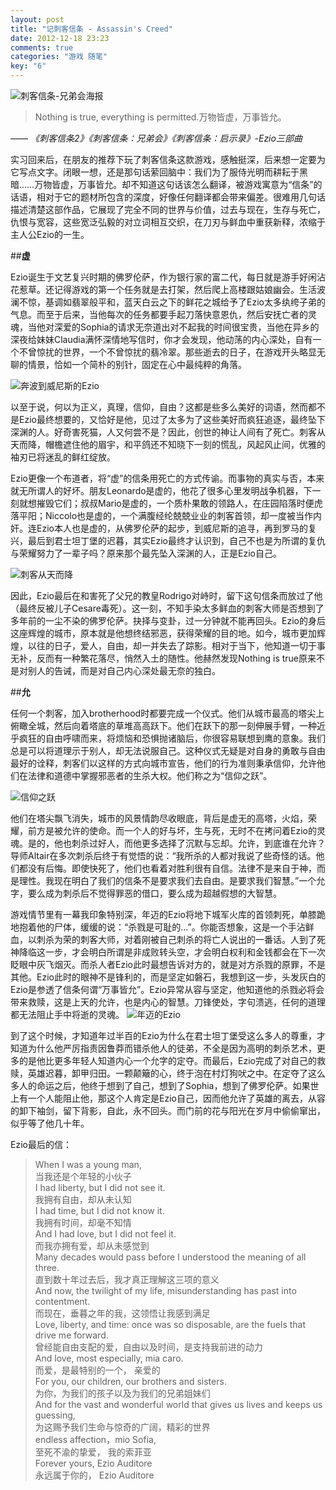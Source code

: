 ```yaml
---
layout: post
title: "记刺客信条 - Assassin's Creed"
date: 2012-12-18 23:23
comments: true
categories: "游戏 随笔"
key: "6"
---
```

![刺客信条-兄弟会海报](/assets/blogImg/ckxt0.jpg)     
> Nothing is true, everything is permitted.万物皆虚，万事皆允。        

*—— 《刺客信条2》《刺客信条：兄弟会》《刺客信条：启示录》-Ezio三部曲*
<!-- more -->

实习回来后，在朋友的推荐下玩了刺客信条这款游戏，感触挺深，后来想一定要为它写点文字。闭眼一想，还是那句话萦回脑中：我们为了服侍光明而耕耘于黑暗……万物皆虚，万事皆允。却不知道这句话该怎么翻译，被游戏寓意为“信条”的话语，相对于它的题材所包含的深度，好像任何翻译都会带来偏差。很难用几句话描述清楚这部作品，它展现了完全不同的世界与价值，过去与现在，生存与死亡，仇恨与宽容，这些宽泛弘毅的对立词相互交织，在刀刃与鲜血中重获新释，浓缩于主人公Ezio的一生。

##**虚**

Ezio诞生于文艺复兴时期的佛罗伦萨，作为银行家的富二代，每日就是游手好闲沾花惹草。还记得游戏的第一个任务就是去打架，然后爬上高楼跟姑娘幽会。生活波澜不惊，基调如翡翠般平和，蓝天白云之下的鲜花之城给予了Ezio太多纨绔子弟的气息。而至于后来，当他每次的任务都要手起刀落快意恩仇，然后安抚亡者的灵魂，当他对深爱的Sophia的请求无奈道出对不起我的时间很宝贵，当他在异乡的深夜给妹妹Claudia满怀深情地写信时，你才会发现，他动荡的内心深处，自有一个不曾惊扰的世界，一个不曾惊扰的翡冷翠。那些逝去的日子，在游戏开头略显无聊的情景，恰如一个简朴的别针，固定在心中最纯粹的角落。

![奔波到威尼斯的Ezio](/assets/blogImg/ckxt1.jpg)  

以至于说，何以为正义，真理，信仰，自由？这都是些多么美好的词语，然而都不是Ezio最终想要的，又恰好是他，见过了太多为了这些美好而疯狂追逐，最终坠下深渊的人。好奇害死猫，人又何尝不是？因此，创世的神让人间有了死亡。刺客从天而降，帽檐遮住他的眉宇，和平鸽还不知晓下一刻的慌乱，风起风止间，优雅的袖刃已将迷乱的鲜红绽放。
             
Ezio更像一个布道者，将“虚”的信条用死亡的方式传谕。而事物的真实与否，本来就无所谓人的好坏。朋友Leonardo是虚的，他花了很多心里发明战争机器，下一刻就想摧毁它们；叔叔Mario是虚的，一个质朴果敢的领路人，在庄园陷落时便虎落平阳；Niccolo也是虚的，一个满腹经纶兢兢业业的刺客首领，却一度被当作内奸。连Ezio本人也是虚的，从佛罗伦萨的起步，到威尼斯的追寻，再到罗马的复兴，最后到君士坦丁堡的迟暮，其实Ezio最终才认识到，自己不也是为所谓的复仇与荣耀努力了一辈子吗？原来那个最先坠入深渊的人，正是Ezio自己。

![刺客从天而降](/assets/blogImg/ckxt2.jpg)      

因此，Ezio最后在和害死了父兄的教皇Rodrigo对峙时，留下这句信条而放过了他（最终反被儿子Cesare毒死）。这一刻，不知手染太多鲜血的刺客大师是否想到了多年前的一尘不染的佛罗伦萨。抉择与变卦，过一分钟就不能再回头。Ezio的身后这座辉煌的城市，原本就是他想终结邪恶，获得荣耀的目的地。如今，城市更加辉煌，以往的日子，爱人，自由，却一并失去了踪影。相对于当下，他知道一切于事无补，反而有一种繁花落尽，悄然入土的随性。他赫然发现Nothing is true原来不是对别人的告诫，而是对自己内心深处最无奈的独白。

##**允**

任何一个刺客，加入brotherhood时都要完成一个仪式。他们从城市最高的塔尖上俯瞰全城，然后向着塔底的草堆高高跃下。他们在跃下的那一刻伸展手臂，一种近乎疯狂的自由呼啸而来，将烦恼和恐惧抛诸脑后，你很容易联想到鹰的意象。我们总是可以将道理示于别人，却无法说服自己。这种仪式无疑是对自身的勇敢与自由最好的诠释，刺客们以这样的方式向城市宣告，他们的行为准则秉承信仰，允许他们在法律和道德中掌握邪恶者的生杀大权。他们称之为“信仰之跃”。

![信仰之跃](/assets/blogImg/ckxt3.jpg)      

他们在塔尖飘飞消失，城市的风景情韵尽收眼底，背后是虚无的高塔，火焰，荣耀，前方是被允许的使命。而一个人的好与坏，生与死，无时不在拷问着Ezio的灵魂。是的，他也刺杀过好人，而他更多选择了沉默与忘却。允许，到底谁在允许？导师Altair在多次刺杀后终于有觉悟的说：“我所杀的人都对我说了些奇怪的话。他们都没有后悔。即使快死了，他们也看着对胜利很有自信。法律不是来自于神，而是理性。我现在明白了我们的信条不是要求我们去自由。是要求我们智慧。”一个允字，要么成为刺杀后不觉得罪恶的借口，要么成为超越假想的大智慧。
                 
游戏情节里有一幕我印象特别深，年迈的Ezio将地下城军火库的首领刺死，单膝跪地抱着他的尸体，缓缓的说：“杀戮是可耻的…”。你能否想象，这是一个手沾鲜血，以刺杀为荣的刺客大师，对着刚被自己刺杀的将亡人说出的一番话。人到了死神降临这一步，才会明白所谓是非成败转头空，才会明白权利和金钱都会在下一次眨眼中灰飞烟灭。而杀人者Ezio此时最想告诉对方的，就是对方杀戮的原罪，不是其他。Ezio此时的眼神不是锋利的，而是坚定如磐石，我想到这一步，头发灰白的Ezio是参透了信条何谓“万事皆允”。Ezio异常从容与坚定，他知道他的杀戮必将会带来救赎，这是上天的允许，也是内心的智慧。刀锋使处，字句溃逃，任何的道理都无法阻止手中将逝的灵魂。
![年迈的Ezio](/assets/blogImg/ckxt4.jpg)      

到了这个时候，才知道年过半百的Ezio为什么在君士坦丁堡受这么多人的尊重，才知道为什么他严厉指责因鲁莽而错杀他人的徒弟，不全是因为高明的刺杀艺术，更多的是他比更多年轻人知道内心一个允字的定夺。而最后，Ezio完成了对自己的救赎，英雄迟暮，卸甲归田。一颗颠簸的心，终于泡在村灯狗吠之中。在定夺了这么多人的命运之后，他终于想到了自己，想到了Sophia，想到了佛罗伦萨。如果世上有一个人能阻止他，那这个人肯定是Ezio自己，因而他允许了英雄的离去，从容的卸下袖剑，留下背影，自此，永不回头。而门前的花与阳光在岁月中偷偷窜出，似乎等了他几十年。

Ezio最后的信：
> When I was a young man,              
> 当我还是个年轻的小伙子                
> I had liberty, but I did not see it.                 
> 我拥有自由，却从未认知                  
> I had time, but I did not know it.                   
> 我拥有时间，却毫不知情                   
> And I had love, but I did not feel it.                   
> 而我亦拥有爱，却从未感觉到                   
> Many decades would pass before I understood the meaning of all three.                   
> 直到数十年过去后，我才真正理解这三项的意义                   
> And now, the twilight of my life, misunderstanding has past into contentment.                   
> 而现在，垂暮之年的我，这领悟让我感到满足                   
> Love, liberty, and time: once was so disposable, are the fuels that drive me forward.                   
> 曾经能自由支配的爱，自由以及时间，是支持我前进的动力                   
> And love, most especially, mia caro.                   
> 而爱，是最特别的一个， 亲爱的                   
> For you, our children, our brothers and sisters.                   
> 为你，为我们的孩子以及为我们的兄弟姐妹们                   
> And for the vast and wonderful world that gives us lives and keeps us guessing,                   
> 为这赐予我们生命与惊奇的广阔，精彩的世界                   
> endless affection，mio Sofia,                   
> 至死不渝的挚爱， 我的索菲亚                   
> Forever yours, Ezio Auditore                   
> 永远属于你的， Ezio Auditore                   